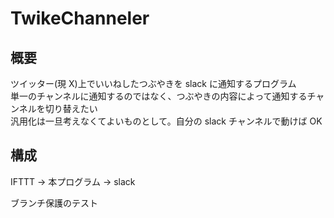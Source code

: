 # TwikeChanneler

## 概要

ツイッター(現 X)上でいいねしたつぶやきを slack に通知するプログラム  
単一のチャンネルに通知するのではなく、つぶやきの内容によって通知するチャンネルを切り替えたい  
汎用化は一旦考えなくてよいものとして。自分の slack チャンネルで動けば OK

## 構成

IFTTT -> 本プログラム -> slack

ブランチ保護のテスト
